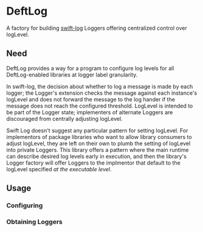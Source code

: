 # DeftLog

A factory for building [swift-log](https://github.com/apple/swift-log) Loggers offering
centralized control over logLevel.

## Need

DeftLog provides a way for a program to configure log levels for all DeftLog-enabled
libraries at logger label granularity.

In swift-log, the decision about whether to log a message is made by each logger;
the Logger's extension checks the message against each instance's logLevel and
does not forward the message to the log hander if the message does not reach the
configured threshold. LogLevel is intended to be part of the Logger state; implementers
of alternate Loggers are discouraged from centrally adjusting logLevel.

Swift Log doesn't suggest any particular pattern for setting logLevel. For implementors
of package libraries who want to allow library consumers to adjust logLevel, they are left
on their own to plumb the setting of logLevel into private Loggers. This library offers a
pattern where the main runtime can describe desired log levels early in execution, and
then the library's Logger factory will offer Loggers to the implmentor that default to the
logLevel specified *at the executable level*.


## Usage

### Configuring



### Obtaining Loggers
